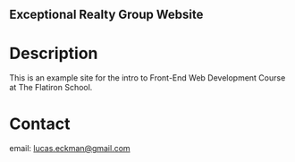 Exceptional Realty Group Website
---

# Description

This is an example site for the intro to Front-End Web Development Course at The Flatiron School.

# Contact

email: lucas.eckman@gmail.com
